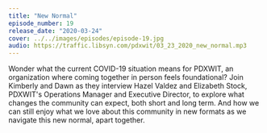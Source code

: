 ```yaml
---
title: "New Normal"
episode_number: 19
release_date: "2020-03-24"
cover: ../../images/episodes/episode-19.jpg
audio: https://traffic.libsyn.com/pdxwit/03_23_2020_new_normal.mp3
---
```

Wonder what the current COVID-19 situation means for PDXWIT, an organization where coming together in person feels foundational? Join Kimberly and Dawn as they interview Hazel Valdez and Elizabeth Stock, PDXWIT's Operations Manager and Executive Director, to explore what changes the community can expect, both short and long term. And how we can still  enjoy what we love about this community in new formats as we navigate this new normal, apart together.
